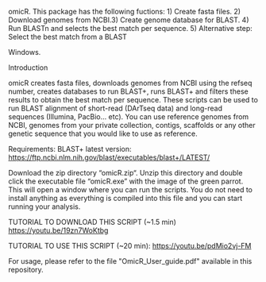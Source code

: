 
omicR. This package has the following fuctions: 1) Create fasta files. 2) Download genomes from NCBI.3) Create genome database for BLAST. 4) Run BLASTn and selects the best match per sequence. 5) Alternative step: Select the best match from a BLAST 

Windows. 

Introduction

omicR creates fasta files, downloads genomes from NCBI using the refseq number, creates databases to run BLAST+, runs BLAST+ and filters these results to obtain the best match per sequence. 
These scripts can be used to run BLAST alignment of short-read (DArTseq data) and long-read sequences (Illumina, PacBio… etc). You can use reference genomes from NCBI, genomes from your private collection, contigs, scaffolds or any other genetic sequence that you would like to use as reference. 



Requirements: BLAST+ latest version: https://ftp.ncbi.nlm.nih.gov/blast/executables/blast+/LATEST/ 


Download the zip directory “omicR.zip“.  Unzip this directory and double click the executable file “omicR.exe” with the image of the green parrot. This will open a window where you can run the scripts. You do not need to install anything as everything is compiled into this file and you can start running your analysis. 

TUTORIAL TO DOWNLOAD THIS SCRIPT (~1.5 min) https://youtu.be/19zn7WoKtbg

TUTORIAL TO USE THIS SCRIPT (~20 min): https://youtu.be/pdMio2vj-FM 

For usage, please refer to the file "OmicR_User_guide.pdf" available in this repository.
